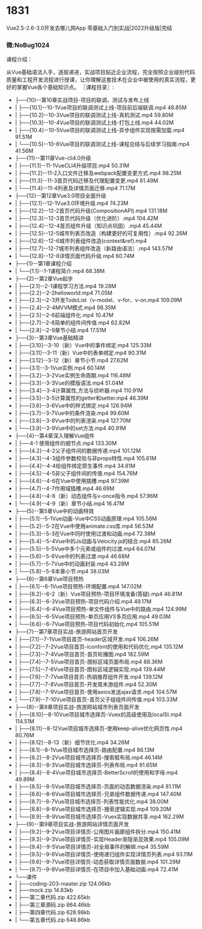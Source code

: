 # 1831
 Vue2.5-2.6-3.0开发去哪儿网App 零基础入门到实战|2022升级版|完结
### 微:NoBug1024 


课程介绍：

从Vue基础语法入手，逐层递进，实战项目贴近企业流程，完全按照企业级别代码质量和工程开发流程进行授课，让你理解这套技术在企业中被使用的真实流程，更好的掌握Vue各个基础知识点。
〖课程目录〗:

- ├──{10}--第10章实战项目-项目的联调，测试与发布上线  
- |   ├──[10.1]--10-1Vue项目的联调测试上线-项目前后端联调.mp4  48.85M
- |   ├──[10.2]--10-3Vue项目的联调测试上线-真机测试.mp4  59.80M
- |   ├──[10.3]--10-4Vue项目的联调测试上线-打包上线.mp4  44.02M
- |   ├──[10.4]--10-5Vue项目的联调测试上线-异步组件实现按需加载.mp4  91.51M
- |   └──[10.5]--10-6Vue项目的联调测试上线-课程总结与后续学习指南.mp4  41.56M
- ├──{11}--第11章Vue-cli4.0升级  
- |   ├──[11.1]--11-1VueCLI4升级项目.mp4  50.31M
- |   ├──[11.2]--11-2入口文件迁移及webpack配置变更方式.mp4  98.25M
- |   ├──[11.3]--11-3首页代码迁移及代理配置变更.mp4  81.49M
- |   └──[11.4]--11-4列表及详情页面迁移.mp4  71.17M
- ├──{12}--第12章Vue3.0项目全面升级  
- |   ├──[12.1]--12-1Vue3.0环境升级.mp4  74.23M
- |   ├──[12.2]--12-2首页代码升级(CompositionAPI).mp4  131.18M
- |   ├──[12.3]--12-3首页代码升级（优化进阶）.mp4  104.42M
- |   ├──[12.4]--12-4首页组件升级（知识点巩固）.mp4  45.44M
- |   ├──[12.5]--12-5城市列表页改造（构建更好的可复用性）.mp4  92.26M
- |   ├──[12.6]--12-6城市列表组件改造(context&amp;ref).mp4  
- |   ├──[12.7]--12-7城市列表组件改造（新路由语法）.mp4  143.57M
- |   └──[12.8]--12-8详情页面代码升级.mp4  60.74M
- ├──{1}--第1章课程介绍  
- |   └──[1.1]--1-1课程简介.mp4  68.38M
- ├──{2}--第2章Vue起步  
- |   ├──[2.1]--2-1课程学习方法.mp4  19.28M
- |   ├──[2.2]--2-2helloworld.mp4  71.05M
- |   ├──[2.3]--2-3开发TodoList（v-model、v-for、v-on.mp4  109.09M
- |   ├──[2.4]--2-4MVVM模式.mp4  98.35M
- |   ├──[2.5]--2-6前端组件化.mp4  10.47M
- |   ├──[2.7]--2-8简单的组件间传值.mp4  62.82M
- |   └──[2.8]--2-9章节小结.mp4  17.51M
- ├──{3}--第3章Vue基础精讲  
- |   ├──[3.10]--3-10（新）Vue中的事件绑定.mp4  125.33M
- |   ├──[3.11]--3-11（新）Vue中的表单绑定.mp4  90.31M
- |   ├──[3.12]--3-12（新）章节小节.mp4  27.62M
- |   ├──[3.1]--3-1Vue实例.mp4  60.14M
- |   ├──[3.2]--3-2Vue实例生命周期.mp4  116.48M
- |   ├──[3.3]--3-3Vue的模版语法.mp4  51.04M
- |   ├──[3.4]--3-4计算属性,方法与侦听器.mp4  110.91M
- |   ├──[3.5]--3-5计算属性的getter和setter.mp4  46.39M
- |   ├──[3.6]--3-6Vue中的样式绑定.mp4  126.94M
- |   ├──[3.7]--3-7Vue中的条件渲染.mp4  99.60M
- |   ├──[3.8]--3-8Vue中的列表渲染.mp4  127.70M
- |   └──[3.9]--3-9Vue中的set方法.mp4  40.91M
- ├──{4}--第4章深入理解Vue组件  
- |   ├──4-1 使用组件的细节点.mp4  133.30M
- |   ├──[4.2]--4-2父子组件间的数据传递.mp4  101.12M
- |   ├──[4.3]--4-3组件参数校验与非props特性.mp4  105.61M
- |   ├──[4.4]--4-4给组件绑定原生事件.mp4  34.81M
- |   ├──[4.5]--4-5非父子组件间的传值.mp4  154.76M
- |   ├──[4.6]--4-6在Vue中使用插槽.mp4  97.39M
- |   ├──[4.7]--4-7作用域插槽.mp4  46.69M
- |   ├──[4.8]--4-8（新）动态组件与v-once指令.mp4  57.96M
- |   └──[4.9]--4-9（新）章节小结.mp4  16.47M
- ├──{5}--第5章Vue中的动画特效  
- |   ├──[5.1]--5-1Vue动画-Vue中CSS动画原理.mp4  105.56M
- |   ├──[5.2]--5-2在Vue中使用animate.css库.mp4  56.53M
- |   ├──[5.3]--5-3在Vue中同时使用过渡和动画.mp4  72.38M
- |   ├──[5.4]--5-4Vue中的Js动画与Velocity.js的结合.mp4  85.26M
- |   ├──[5.5]--5-5Vue中多个元素或组件的过渡.mp4  64.07M
- |   ├──[5.6]--5-6Vue中的列表过渡.mp4  46.68M
- |   ├──[5.7]--5-7Vue中的动画封装.mp4  43.28M
- |   └──[5.8]--5-8本章小节.mp4  38.03M
- ├──{6}--第6章Vue项目预热  
- |   ├──[6.1]--6-1Vue项目预热-环境配置.mp4  147.02M
- |   ├──[6.2]--6-2（新）Vue项目预热-项目环境准备(答疑).mp4  46.81M
- |   ├──[6.3]--6-3Vue项目预热-项目代码介绍.mp4  49.17M
- |   ├──[6.4]--6-4Vue项目预热-单文件组件与Vue中的路由.mp4  124.99M
- |   ├──[6.5]--6-5Vue项目预热-单页应用VS多页应用.mp4  49.03M
- |   └──[6.6]--6-7Vue项目预热-项目代码初始化.mp4  105.51M
- ├──{7}--第7章项目实战-旅游网站首页开发  
- |   ├──[7.1]--7-1Vue项目首页-header区域开发.mp4  106.26M
- |   ├──[7.2]--7-2Vue项目首页-iconfont的使用和代码优化.mp4  135.12M
- |   ├──[7.3]--7-4Vue项目首页-首页轮播图.mp4  182.59M
- |   ├──[7.4]--7-5Vue项目首页-图标区域页面布局.mp4  88.36M
- |   ├──[7.5]--7-6Vue项目首页-图标区域逻辑实现.mp4  139.44M
- |   ├──[7.6]--7-7Vue项目首页-热销推荐组件开发.mp4  139.12M
- |   ├──[7.7]--7-8Vue项目首页-开发周末游组件.mp4  52.30M
- |   ├──[7.8]--7-9Vue项目首页-使用axios发送ajax请求.mp4  104.57M
- |   └──[7.9]--7-10Vue项目首页-首页父子组组件间传值.mp4  103.33M
- ├──{8}--第8章项目实战-旅游网站城市列表页面开发  
- |   ├──[8.10]--8-10Vue项目城市选择页-Vuex的高级使用及localSt.mp4  114.51M
- |   ├──[8.11]--8-12Vue项目城市选择页-使用keep-alive优化网页性.mp4  80.76M
- |   ├──[8.12]--8-13（新）细节优化.mp4  34.26M
- |   ├──[8.1]--8-1Vue项目城市选择页-路由配置.mp4  86.13M
- |   ├──[8.2]--8-2Vue项目城市选择页-搜索框布局.mp4  46.14M
- |   ├──[8.3]--8-3Vue项目城市选择页-列表布局.mp4  91.65M
- |   ├──[8.4]--8-4Vue项目城市选择页-BetterScroll的使用和字母.mp4  49.89M
- |   ├──[8.5]--8-5Vue项目城市选择页-页面的动态数据渲染.mp4  81.11M
- |   ├──[8.6]--8-6Vue项目城市选择页-兄弟组件数据传递.mp4  147.40M
- |   ├──[8.7]--8-7Vue项目城市选择页-列表性能优化.mp4  38.00M
- |   ├──[8.8]--8-8Vue项目城市选择页-搜索逻辑实现.mp4  109.20M
- |   └──[8.9]--8-9Vue项目城市选择页-Vuex实现数据共享.mp4  162.29M
- ├──{9}--第9章项目实战-旅游网站详情页面开发  
- |   ├──[9.2]--9-2Vue项目详情页-公用图片画廊组件拆分.mp4  150.41M
- |   ├──[9.3]--9-3Vue项目详情页-实现Header渐隐渐显效果.mp4  105.09M
- |   ├──[9.4]--9-5Vue项目详情页-对全局事件的解绑.mp4  35.59M
- |   ├──[9.5]--9-6Vue项目详情页-使用递归组件实现详情页列表.mp4  93.11M
- |   ├──[9.6]--9-7Vue项目详情页-动态获取详情页面数据.mp4  101.29M
- |   └──[9.7]--9-8Vue项目详情页-在项目中加入基础动画.mp4  72.41M
- └──课件  
- |   ├──coding-203-master.zip  124.06kb
- |   ├──mock.zip  14.63kb
- |   ├──第二章代码.zip  422.65kb
- |   ├──第三章源码.zip  864.46kb
- |   ├──第四章代码.zip  628.98kb
- |   └──第五章代码.zip  648.86kb
